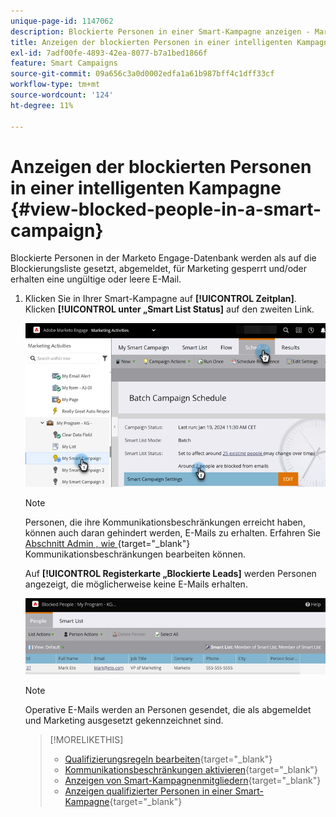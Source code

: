 ```yaml
---
unique-page-id: 1147062
description: Blockierte Personen in einer Smart-Kampagne anzeigen - Marketo-Dokumente - Produktdokumentation
title: Anzeigen der blockierten Personen in einer intelligenten Kampagne
exl-id: 7adf00fe-4893-42ea-8077-b7a1bed1866f
feature: Smart Campaigns
source-git-commit: 09a656c3a0d0002edfa1a61b987bff4c1dff33cf
workflow-type: tm+mt
source-wordcount: '124'
ht-degree: 11%

---
```


# Anzeigen der blockierten Personen in einer intelligenten Kampagne {#view-blocked-people-in-a-smart-campaign}

Blockierte Personen in der Marketo Engage-Datenbank werden als auf die Blockierungsliste gesetzt, abgemeldet, für Marketing gesperrt und/oder erhalten eine ungültige oder leere E-Mail.

1. Klicken Sie in Ihrer Smart-Kampagne auf **[!UICONTROL Zeitplan]**. Klicken **[!UICONTROL unter „Smart List Status]** auf den zweiten Link.

   ![](assets/view-blocked-people-in-a-smart-campaign-1.png)

   >[!NOTE]
   >
   >Personen, die ihre Kommunikationsbeschränkungen erreicht haben, können auch daran gehindert werden, E-Mails zu erhalten. Erfahren Sie [ Abschnitt Admin , wie ](/help/marketo/product-docs/administration/email-setup/enable-communication-limits.md){target="_blank"} Kommunikationsbeschränkungen bearbeiten können.

   Auf **[!UICONTROL Registerkarte „Blockierte Leads]** werden Personen angezeigt, die möglicherweise keine E-Mails erhalten.

   ![](assets/view-blocked-people-in-a-smart-campaign-2.png)

   >[!NOTE]
   >
   >Operative E-Mails werden an Personen gesendet, die als abgemeldet und Marketing ausgesetzt gekennzeichnet sind.

   >[!MORELIKETHIS]
   >
   >* [Qualifizierungsregeln bearbeiten](/help/marketo/product-docs/core-marketo-concepts/smart-campaigns/using-smart-campaigns/edit-qualification-rules-in-a-smart-campaign.md){target="_blank"}
   >* [Kommunikationsbeschränkungen aktivieren](/help/marketo/product-docs/administration/email-setup/enable-communication-limits.md){target="_blank"}
   >* [Anzeigen von Smart-Kampagnenmitgliedern](/help/marketo/product-docs/core-marketo-concepts/smart-campaigns/smart-campaign-data/view-smart-campaign-members.md){target="_blank"}
   >* [Anzeigen qualifizierter Personen in einer Smart-Kampagne](/help/marketo/product-docs/core-marketo-concepts/smart-campaigns/smart-campaign-data/view-qualified-people-in-a-smart-campaign.md){target="_blank"}
